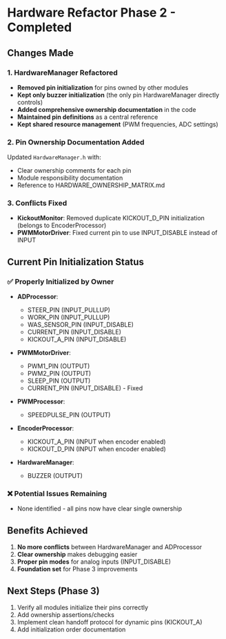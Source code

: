 # Hardware Refactor Phase 2 - Completed

## Changes Made

### 1. HardwareManager Refactored
- **Removed pin initialization** for pins owned by other modules
- **Kept only buzzer initialization** (the only pin HardwareManager directly controls)
- **Added comprehensive ownership documentation** in the code
- **Maintained pin definitions** as a central reference
- **Kept shared resource management** (PWM frequencies, ADC settings)

### 2. Pin Ownership Documentation Added
Updated `HardwareManager.h` with:
- Clear ownership comments for each pin
- Module responsibility documentation
- Reference to HARDWARE_OWNERSHIP_MATRIX.md

### 3. Conflicts Fixed
- **KickoutMonitor**: Removed duplicate KICKOUT_D_PIN initialization (belongs to EncoderProcessor)
- **PWMMotorDriver**: Fixed current pin to use INPUT_DISABLE instead of INPUT

## Current Pin Initialization Status

### ✅ Properly Initialized by Owner
- **ADProcessor**: 
  - STEER_PIN (INPUT_PULLUP)
  - WORK_PIN (INPUT_PULLUP)
  - WAS_SENSOR_PIN (INPUT_DISABLE)
  - CURRENT_PIN (INPUT_DISABLE)
  - KICKOUT_A_PIN (INPUT_DISABLE)
  
- **PWMMotorDriver**:
  - PWM1_PIN (OUTPUT)
  - PWM2_PIN (OUTPUT)
  - SLEEP_PIN (OUTPUT)
  - CURRENT_PIN (INPUT_DISABLE) - Fixed
  
- **PWMProcessor**:
  - SPEEDPULSE_PIN (OUTPUT)
  
- **EncoderProcessor**:
  - KICKOUT_A_PIN (INPUT when encoder enabled)
  - KICKOUT_D_PIN (INPUT when encoder enabled)
  
- **HardwareManager**:
  - BUZZER (OUTPUT)

### ❌ Potential Issues Remaining
- None identified - all pins now have clear single ownership

## Benefits Achieved
1. **No more conflicts** between HardwareManager and ADProcessor
2. **Clear ownership** makes debugging easier
3. **Proper pin modes** for analog inputs (INPUT_DISABLE)
4. **Foundation set** for Phase 3 improvements

## Next Steps (Phase 3)
1. Verify all modules initialize their pins correctly
2. Add ownership assertions/checks
3. Implement clean handoff protocol for dynamic pins (KICKOUT_A)
4. Add initialization order documentation